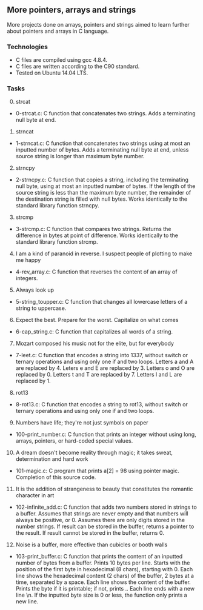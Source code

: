 ## More pointers, arrays and strings

More projects done on arrays, pointers and strings aimed to learn further about pointers and arrays in C language.

### Technologies
 - C files are compiled using gcc 4.8.4.
 - C files are written according to the C90 standard.
 - Tested on Ubuntu 14.04 LTS.

### Tasks 
0. strcat

 - 0-strcat.c: C function that concatenates two strings.
Adds a terminating null byte at end.
1. strncat

 - 1-strncat.c: C function that concatenates two strings using at most an inputted number of bytes.
Adds a terminating null byte at end, unless source string is longer than maximum byte number.
2. strncpy

 - 2-strncpy.c: C function that copies a string, including the terminating null byte, using at most an inputted number of bytes.
If the length of the source string is less than the maximum byte number, the remainder of the destination string is filled with null bytes.
Works identically to the standard library function strncpy.
3. strcmp

 - 3-strcmp.c: C function that compares two strings.
Returns the difference in bytes at point of difference.
Works identically to the standard library function strcmp.
4. I am a kind of paranoid in reverse. I suspect people of plotting to make me happy

 - 4-rev_array.c: C function that reverses the content of an array of integers.
5. Always look up

 - 5-string_toupper.c: C function that changes all lowercase letters of a string to uppercase.
6. Expect the best. Prepare for the worst. Capitalize on what comes

 - 6-cap_string.c: C function that capitalizes all words of a string.
7. Mozart composed his music not for the elite, but for everybody

 - 7-leet.c: C function that encodes a string into 1337, without switch or ternary operations and using only one if and two loops.
Letters a and A are replaced by 4.
Leters e and E are replaced by 3.
Letters o and O are replaced by 0.
Letters t and T are replaced by 7.
Letters l and L are replaced by 1.
8. rot13

 - 8-rot13.c: C function that encodes a string to rot13, without switch or ternary operations and using only one if and two loops.
9. Numbers have life; they're not just symbols on paper

 - 100-print_number.c: C function that prints an integer without using long, arrays, pointers, or hard-coded special values.
10. A dream doesn't become reality through magic; it takes sweat, determination and hard work

 - 101-magic.c: C program that prints a[2] = 98 using pointer magic.
Completion of this source code.
11. It is the addition of strangeness to beauty that constitutes the romantic character in art

 - 102-infinite_add.c: C function that adds two numbers stored in strings to a buffer.
Assumes that strings are never empty and that numbers will always be positive, or 0.
Assumes there are only digits stored in the number strings.
If result can be stored in the buffer, returns a pointer to the result.
If result cannot be stored in the buffer, returns 0.
12. Noise is a buffer, more effective than cubicles or booth walls

 - 103-print_buffer.c: C function that prints the content of an inputted number of bytes from a buffer.
Prints 10 bytes per line.
Starts with the position of the first byte in hexadecimal (8 chars), starting with 0.
Each line shows the hexadecimal content (2 chars) of the buffer, 2 bytes at a time, separated by a space.
Each line shows the content of the buffer. Prints the byte if it is printable; if not, prints ..
Each line ends with a new line \n.
If the inputted byte size is 0 or less, the function only prints a new line.


